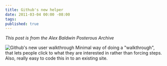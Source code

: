 ```yaml
---
title: Github's new helper
date: 2011-03-04 00:00 -08:00
tags:
published: true
---
```


*This post is from the Alex Baldwin Posterous Archive*

![Github's new user walkthrough](github-walkthrough.png)
Minimal way of doing a "walkthrough", that lets people click to what they are interested in rather than forcing steps. Also, really easy to code this in to an existing site.
